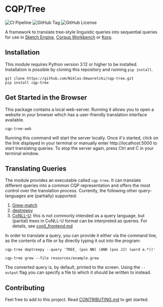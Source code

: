 # CQP/Tree

![CI Pipeline](https://github.com/Niklas-Deworetzki/ctp/actions/workflows/automation.yml/badge.svg?branch=main)
![GitHub Tag](https://img.shields.io/github/v/tag/Niklas-Deworetzki/cqp-tree)
![GitHub License](https://img.shields.io/github/license/Niklas-Deworetzki/cqp-tree)

A framework to translate tree-style linguistic queries into sequential queries for use in [Sketch Engine](https://www.sketchengine.eu/), [Corpus Workbench](https://cwb.sourceforge.io/) or [Korp](https://spraakbanken.gu.se/korp).

## Installation

This module requires Python version 3.12 or higher to be installed.
Installation is possible by cloning this repository and running `pip install`.

```shell
git clone https://github.com/Niklas-Deworetzki/cqp-tree.git
pip install cqp-tree
```

## Get Started in the Browser

This package contains a local web-server.
Running it allows you to open a website in your browser which has a user-friendly translation interface available.

```shell
cqp-tree-web
```

Running this command will start the server locally.
Once it's started, click on the link displayed in your terminal or manually enter  http://localhost:5000 to start translating queries.
To stop the server again, press Ctrl and C in your terminal window.

## Translating Queries

The module provides an executable called `cqp-tree`.
It can translate different queries into a common CQP representation and offers the most control over the translation process.
Currently, the following other query-languages are (partially) supported:
1. [Grew-match](https://match.grew.fr/)
2. [deptreepy](https://github.com/aarneranta/deptreepy/tree/main)
3. [CoNLL-U](https://universaldependencies.org/format.html): this is not commonly intended as a query language, but (partial) trees in CoNLL-U format can be interpreted as queries. For details, see [conll_frontend.md](conll_frontend.md)

In order to translate a query, you can provide it either via the command line, as the contents of a file or by directly typing it out into the program:

```shell
cqp-tree deptreepy --query 'TREE_ (pos NN) (AND (pos JJ) (word a.*))'
```

```shell
cqp-tree grew --file resources/example.grew
```

The converted query is, by default, printed to the screen.
Using the `--output` flag you can specify a file to which it should be written to instead.

## Contributing

Feel free to add to this project.
Read [CONTRIBUTING.md](CONTRIBUTING.md) to get started.

